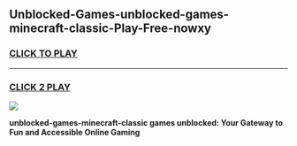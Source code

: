 
## Unblocked-Games-unblocked-games-minecraft-classic-Play-Free-nowxy
<h3>
<a href="https://premium76.site?title=unblocked-games-minecraft-classic&ref=21A">CLICK TO PLAY</a></h3>
<hr>

<h3>
<a href="https://premium76.site?title=unblocked-games-minecraft-classic&ref=21A">CLICK 2 PLAY</a>
  
</h3>

<a href="https://premium76.site?title=unblocked-games-minecraft-classic&ref=21A"><img src="https://clearcache.store/games.png"></a>


**unblocked-games-minecraft-classic games unblocked: Your Gateway to Fun and Accessible Online Gaming**
